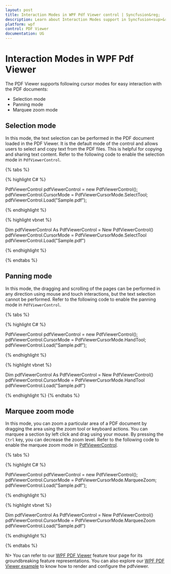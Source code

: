 ```yaml
---
layout: post
title: Interaction Modes in WPF Pdf Viewer control | Syncfusion&reg;
description: Learn about Interaction Modes support in Syncfusion<sup>&reg;</sup>; Essential Studio&reg; WPF Pdf Viewer control, its elements and more.
platform: wpf
control: PDF Viewer
documentation: UG
---
```


# Interaction Modes in WPF Pdf Viewer

The PDF Viewer supports following cursor modes for easy interaction with the PDF documents: 

* Selection mode 
* Panning mode
* Marquee zoom mode

## Selection mode

In this mode, the text selection can be performed in the PDF document loaded in the PDF Viewer. It is the default mode of the control and allows users to select and copy text from the PDF files. This is helpful for copying and sharing text content. Refer to the following code to enable the selection mode in `PdfViewerControl`.

{% tabs %}

{% highlight C# %}

PdfViewerControl pdfViewerControl = new PdfViewerControl(); 
pdfViewerControl.CursorMode = PdfViewerCursorMode.SelectTool;
pdfViewerControl.Load("Sample.pdf");

{% endhighlight %}

{% highlight vbnet %}

Dim pdfViewerControl As PdfViewerControl = New PdfViewerControl()
pdfViewerControl.CursorMode = PdfViewerCursorMode.SelectTool
pdfViewerControl.Load("Sample.pdf")

{% endhighlight %}

{% endtabs %}


## Panning mode

In this mode, the dragging and scrolling of the pages can be performed in any direction using mouse and touch interactions, but the text selection cannot be performed. Refer to the following code to enable the panning mode in `PdfViewerControl`.

{% tabs %}

{% highlight C# %}

PdfViewerControl pdfViewerControl = new PdfViewerControl();
pdfViewerControl.CursorMode = PdfViewerCursorMode.HandTool;
pdfViewerControl.Load("Sample.pdf");

{% endhighlight %}

{% highlight vbnet %}

Dim pdfViewerControl As PdfViewerControl = New PdfViewerControl()
pdfViewerControl.CursorMode = PdfViewerCursorMode.HandTool
pdfViewerControl.Load("Sample.pdf")

{% endhighlight %}
{% endtabs %}

## Marquee zoom mode

In this mode, you can zoom a particular area of a PDF document by dragging the area using the zoom tool or keyboard actions. You can marquee a section by left click and drag using your mouse. By pressing the `Ctrl` key, you can decrease the zoom level. Refer to the following code to enable the marquee zoom mode in [PdfViewerControl](https://help.syncfusion.com/cr/wpf/Syncfusion.Windows.PdfViewer.PdfViewerControl.html).

{% tabs %}

{% highlight C# %}

PdfViewerControl pdfViewerControl = new PdfViewerControl();
pdfViewerControl.CursorMode = PdfViewerCursorMode.MarqueeZoom;
pdfViewerControl.Load("Sample.pdf");

{% endhighlight %}

{% highlight vbnet %}

Dim pdfViewerControl As PdfViewerControl = New PdfViewerControl()
pdfViewerControl.CursorMode = PdfViewerCursorMode.MarqueeZoom
pdfViewerControl.Load("Sample.pdf")

{% endhighlight %}

{% endtabs %}


N> You can refer to our [WPF PDF Viewer](https://www.syncfusion.com/wpf-controls/pdf-viewer) feature tour page for its groundbreaking feature representations. You can also explore our [WPF PDF Viewer example](https://github.com/syncfusion/wpf-demos) to know how to render and configure the pdfviewer.